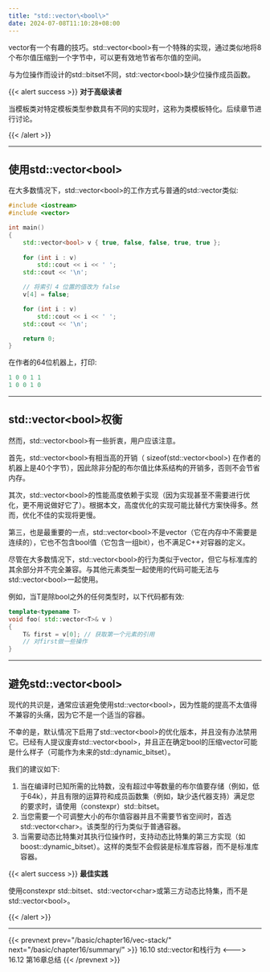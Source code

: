 ```yaml
---
title: "std::vector\<bool\>"
date: 2024-07-08T11:10:28+08:00
---
```


vector有一个有趣的技巧。std::vector\<bool\>有一个特殊的实现，通过类似地将8个布尔值压缩到一个字节中，可以更有效地节省布尔值的空间。

与为位操作而设计的std::bitset不同，std:∶vector\<bool\>缺少位操作成员函数。

{{< alert success >}}
**对于高级读者**

当模板类对特定模板类型参数具有不同的实现时，这称为类模板特化。后续章节进行讨论。

{{< /alert >}}

***
## 使用std::vector\<bool\>

在大多数情况下，std::vector\<bool\>的工作方式与普通的std:∶vector类似:

```C++
#include <iostream>
#include <vector>

int main()
{
    std::vector<bool> v { true, false, false, true, true };
    
    for (int i : v)
        std::cout << i << ' ';
    std::cout << '\n';

    // 将索引 4 位置的值改为 false
    v[4] = false;

    for (int i : v)
        std::cout << i << ' ';
    std::cout << '\n';

    return 0;
}
```

在作者的64位机器上，打印:

```C++
1 0 0 1 1
1 0 0 1 0
```

***
## std::vector\<bool\>权衡

然而，std::vector\<bool\>有一些折衷，用户应该注意。

首先，std::vector\<bool\>有相当高的开销（ sizeof(std::vector\<bool\>) 在作者的机器上是40个字节），因此除非分配的布尔值比体系结构的开销多，否则不会节省内存。

其次，std::vector\<bool\>的性能高度依赖于实现（因为实现甚至不需要进行优化，更不用说做好它了）。根据本文，高度优化的实现可能比替代方案快得多。然而，优化不佳的实现将更慢。

第三，也是最重要的一点，std::vector\<bool\>不是vector（它在内存中不需要是连续的），它也不包含bool值（它包含一组bit），也不满足C++对容器的定义。

尽管在大多数情况下，std::vector\<bool\>的行为类似于vector，但它与标准库的其余部分并不完全兼容。与其他元素类型一起使用的代码可能无法与std::vector\<bool\>一起使用。

例如，当T是除bool之外的任何类型时，以下代码都有效:

```C++
template<typename T>
void foo( std::vector<T>& v )
{
    T& first = v[0]; // 获取第一个元素的引用
    // 对first做一些操作
}
```

***
## 避免std::vector\<bool\>

现代的共识是，通常应该避免使用std::vector\<bool\>，因为性能的提高不太值得不兼容的头痛，因为它不是一个适当的容器。

不幸的是，默认情况下启用了std::vector\<bool\>的优化版本，并且没有办法禁用它。已经有人提议废弃std::vector\<bool\>，并且正在确定bool的压缩vector可能是什么样子（可能作为未来的std::dynamic_bitset）。

我们的建议如下:

1. 当在编译时已知所需的比特数，没有超过中等数量的布尔值要存储（例如，低于64k），并且有限的运算符和成员函数集（例如，缺少迭代器支持）满足您的要求时，请使用（constexpr）std::bitset。
2. 当您需要一个可调整大小的布尔值容器并且不需要节省空间时，首选std::vector\<char\>。该类型的行为类似于普通容器。
3. 当需要动态比特集对其执行位操作时，支持动态比特集的第三方实现（如boost::dynamic_bitset）。这样的类型不会假装是标准库容器，而不是标准库容器。


{{< alert success >}}
**最佳实践**

使用constexpr std::bitset、std:∶vector\<char\>或第三方动态比特集，而不是std::vector\<bool\>。

{{< /alert >}}

***

{{< prevnext prev="/basic/chapter16/vec-stack/" next="/basic/chapter16/summary/" >}}
16.10 std::vector和栈行为
<--->
16.12 第16章总结
{{< /prevnext >}}
